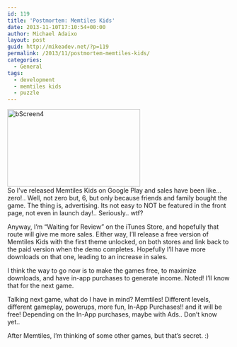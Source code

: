 ```yaml
---
id: 119
title: 'Postmortem: Memtiles Kids'
date: 2013-11-10T17:10:54+00:00
author: Michael Adaixo
layout: post
guid: http://mikeadev.net/?p=119
permalink: /2013/11/postmortem-memtiles-kids/
categories:
  - General
tags:
  - development
  - memtiles kids
  - puzzle
---
```

[<img loading="lazy" src="http://mikeadev.net/wp-content/uploads/bScreen4-300x175.png" alt="bScreen4" width="300" height="175" class="alignleft size-medium wp-image-120" srcset="http://mikeadev.net/wp-content/uploads/bScreen4-300x175.png 300w, http://mikeadev.net/wp-content/uploads/bScreen4-624x365.png 624w, http://mikeadev.net/wp-content/uploads/bScreen4.png 1024w" sizes="(max-width: 300px) 100vw, 300px" />](http://mikeadev.net/wp-content/uploads/bScreen4.png)  
So I&#8217;ve released Memtiles Kids on Google Play and sales have been like&#8230; zero!.. Well, not zero but, 6, but only because friends and family bought the game. The thing is, advertising. Its not easy to NOT be featured in the front page, not even in launch day!.. Seriously.. wtf?

Anyway, I&#8217;m &#8220;Waiting for Review&#8221; on the iTunes Store, and hopefully that route will give me more sales. Either way, I&#8217;ll release a free version of Memtiles Kids with the first theme unlocked, on both stores and link back to the paid version when the demo completes. Hopefully I&#8217;ll have more downloads on that one, leading to an increase in sales.

I think the way to go now is to make the games free, to maximize downloads, and have in-app purchases to generate income. Noted! I&#8217;ll know that for the next game.

Talking next game, what do I have in mind? Memtiles! Different levels, different gameplay, powerups, more fun, In-App Purchases!! and it will be free! Depending on the In-App purchases, maybe with Ads.. Don&#8217;t know yet..

After Memtiles, I&#8217;m thinking of some other games, but that&#8217;s secret. :)
